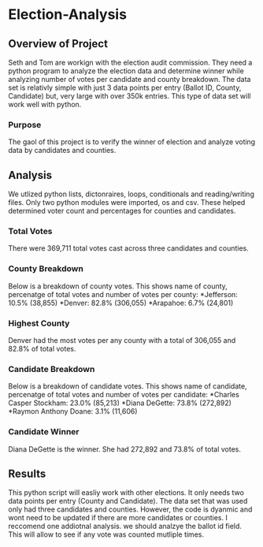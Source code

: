 # Election-Analysis

## Overview of Project
Seth and Tom are workign with the election audit commission. They need a python program to analyze the election data and determine winner while analyzing number of votes per candidate and county breakdown. The data set is relativly simple with just 3 data points per entry (Ballot ID, County, Candidate) but, very large with over 350k entries. This type of data set will work well with python.

### Purpose
The gaol of this project is to verify the winner of election and analyze voting data by candidates and counties. 

## Analysis
We utlized python lists, dictonraires, loops, conditionals and reading/writing files. Only two python modules were imported, os and csv. These helped determined voter count and percentages for counties and candidates.

### Total Votes
There were 369,711 total votes cast across three candidates and counties. 

### County Breakdown
Below is a breakdown of county votes. This shows name of county, percenatge of total votes and number of votes per county:
*Jefferson: 10.5% (38,855)
*Denver: 82.8% (306,055)
*Arapahoe: 6.7% (24,801)

### Highest County
Denver had the most votes per any county with a total of 306,055 and 82.8% of total votes. 

### Candidate Breakdown
Below is a breakdown of candidate votes. This shows name of candidate, percenatge of total votes and number of votes per candidate:
*Charles Casper Stockham: 23.0% (85,213)
*Diana DeGette: 73.8% (272,892)
*Raymon Anthony Doane: 3.1% (11,606)

### Candidate Winner
Diana DeGette is the winner. She had 272,892 and 73.8% of total votes. 

## Results
This python script will easliy work with other elections. It only needs two data points per entry (County and Candidate). The data set that was used only had three candidates and counties. However, the code is dyanmic and wont need to be updated if there are more candidates or counties. I reccomend one addiotnal analysis. we should analzye the ballot id field. This will allow to see if any vote was counted mutliple times. 

